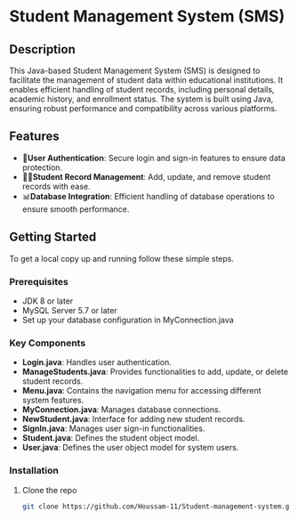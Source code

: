 # Student Management System (SMS)

## Description
This Java-based Student Management System (SMS)  is designed to facilitate the management of student data within educational institutions. It enables efficient handling of student records, including personal details, academic history, and enrollment status. The system is built using Java, ensuring robust performance and compatibility across various platforms.

## Features
- 🔐**User Authentication**: Secure login and sign-in features to ensure data protection.
- 👨‍🎓**Student Record Management**: Add, update, and remove student records with ease.
- 📊**Database Integration**: Efficient handling of database operations to ensure smooth performance.

## Getting Started
To get a local copy up and running follow these simple steps.

### Prerequisites
- JDK 8 or later
- MySQL Server 5.7 or later
- Set up your database configuration in MyConnection.java

### Key Components
  - **Login.java**: Handles user authentication.
  - **ManageStudents.java**: Provides functionalities to add, update, or delete student records.
  - **Menu.java**: Contains the navigation menu for accessing different system features.
  - **MyConnection.java**: Manages database connections.
  - **NewStudent.java**: Interface for adding new student records.
  - **SignIn.java**: Manages user sign-in functionalities.
  - **Student.java**: Defines the student object model.
  - **User.java**: Defines the user object model for system users.

### Installation
1. Clone the repo
   ```sh
   git clone https://github.com/Houssam-11/Student-management-system.git
